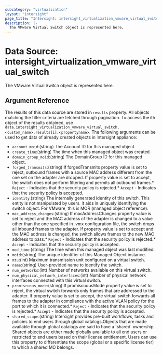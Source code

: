 ```yaml
---
subcategory: "virtualization"
layout: "intersight"
page_title: "Intersight: intersight_virtualization_vmware_virtual_switch"
description: |-
  The VMware Virtual Switch object is represented here.
---
```


# Data Source: intersight_virtualization_vmware_virtual_switch
The VMware Virtual Switch object is represented here.
## Argument Reference
The results of this data source are stored in `results` property.
All objects matching the filter criteria are fetched through pagination.
To access the ith object of the results obtained, use `data.intersight_virtualization_vmware_virtual_switch.<custom_name>.results[i].<propertyname>`.
The following arguments can be used to get data of already created objects in Intersight appliance:
* `account_moid`:(string) The Account ID for this managed object. 
* `create_time`:(string) The time when this managed object was created. 
* `domain_group_moid`:(string) The DomainGroup ID for this managed object. 
* `forged_transmits`:(string) If forgedTransmits property value is set to reject, outbound frames with a source MAC address different from the one set on the adapter are dropped. If property value is set to accept, the switch does not perform filtering and permits all outbound frames.* `Reject` - Indicates that the security policy is rejected.* `Accept` - Indicates that the security policy is accepted. 
* `identity`:(string) The internally generated identity of this switch. This entity is not manipulated by users. It aids in uniquely identifying the switch object. For VMware, this is MOR (managed object reference). 
* `mac_address_changes`:(string) If macAddressChanges property value is set to reject and the MAC address of the adapter is changed to a value other than the one specified in .vmx configuration file, the switch drops all inbound frames to the adapter. If property value is set to accept and the MAC address is changed, the switch allows frames to the new MAC address to pass.* `Reject` - Indicates that the security policy is rejected.* `Accept` - Indicates that the security policy is accepted. 
* `mod_time`:(string) The time when this managed object was last modified. 
* `moid`:(string) The unique identifier of this Managed Object instance. 
* `mtu`:(int) Maximum transmission unit configured on a virtual switch. 
* `name`:(string) User-provided name to identify the switch. 
* `num_networks`:(int) Number of networks available on this virtual switch. 
* `num_physical_network_interfaces`:(int) Number of physical network interfaces connected with this virtual switch. 
* `promiscuous_mode`:(string) If promiscuousMode property value is set to reject, the virtual switch forwards only frames that are addressed to the adapter. If property value is set to accept, the virtual switch forwards all frames to the adapter in compliance with the active VLAN policy for the port to which it is connected.* `Reject` - Indicates that the security policy is rejected.* `Accept` - Indicates that the security policy is accepted. 
* `shared_scope`:(string) Intersight provides pre-built workflows, tasks and policies to end users through global catalogs.Objects that are made available through global catalogs are said to have a 'shared' ownership. Shared objects are either made globally available to all end users or restricted to end users based on their license entitlement. Users can use this property to differentiate the scope (global or a specific license tier) to which a shared MO belongs. 
 